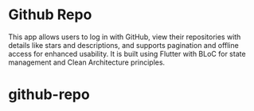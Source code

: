 # Github Repo

This app allows users to log in with GitHub, view their repositories with details like stars and descriptions, and supports pagination and offline access for enhanced usability. It is built using Flutter with BLoC for state management and Clean Architecture principles.
# github-repo
